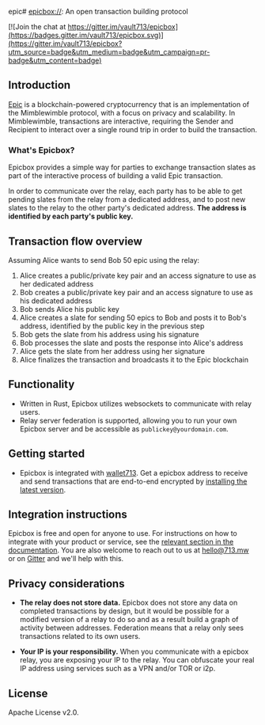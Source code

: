 epic# [epicbox://](http://epicbox.io): An open transaction building protocol

[![Join the chat at https://gitter.im/vault713/epicbox](https://badges.gitter.im/vault713/epicbox.svg)](https://gitter.im/vault713/epicbox?utm_source=badge&utm_medium=badge&utm_campaign=pr-badge&utm_content=badge)

## Introduction
[Epic](https://github.com/mimblewimble/epic) is a blockchain-powered cryptocurrency that is an implementation of the Mimblewimble protocol, with a focus on privacy and scalability. In Mimblewimble, transactions are interactive, requiring the Sender and Recipient to interact over a single round trip in order to build the transaction.

### What's Epicbox?

Epicbox provides a simple way for parties to exchange transaction slates as part of the interactive process of building a valid Epic transaction.

In order to communicate over the relay, each party has to be able to get pending slates from the relay from a dedicated address, and to post new slates to the relay to the other party's dedicated address. **The address is identified by each party's public key.**

## Transaction flow overview
Assuming Alice wants to send Bob 50 epic using the relay:
1. Alice creates a public/private key pair and an access signature to use as her dedicated address
2. Bob creates a public/private key pair and an access signature to use as his dedicated address
3. Bob sends Alice his public key
4. Alice creates a slate for sending 50 epics to Bob and posts it to Bob's address, identified by the public key in the previous step
5. Bob gets the slate from his address using his signature
6. Bob processes the slate and posts the response into Alice's address
7. Alice gets the slate from her address using her signature
8. Alice finalizes the transaction and broadcasts it to the Epic blockchain

## Functionality

* Written in Rust, Epicbox utilizes websockets to communicate with relay users.
* Relay server federation is supported, allowing you to run your own Epicbox server and be accessible as `publickey@yourdomain.com`.

## Getting started

* Epicbox is integrated with [wallet713](https://github.com/vault713/wallet713). Get a epicbox address to receive and send transactions that are end-to-end encrypted by [installing the latest version](https://wallet.713.mw/install).

## Integration instructions

Epicbox is free and open for anyone to use. For  instructions on how to integrate with your product or service, see the [relevant section in the documentation](docs/integration.md). You are also welcome to reach out to us at [hello@713.mw](mailto:hello@713.mw) or on [Gitter](https://gitter.im/vault713/epicbox) and we'll help with this.

## Privacy considerations

* **The relay does not store data.** Epicbox does not store any data on completed transactions by design, but it would be possible for a modified version of a relay to do so and as a result build a graph of activity between addresses. Federation means that a relay only sees transactions related to its own users.

* **Your IP is your responsibility.** When you communicate with a epicbox relay, you are exposing your IP to the relay. You can obfuscate your real IP address using services such as a VPN and/or TOR or i2p.

## License

Apache License v2.0.
